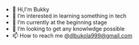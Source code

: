 - 👋 Hi,I'm Bukky
- 👀 I’m interested in learning something in tech
- 🌱 I’m currently at the beginning stage
- 💞️ I’m looking to get any knowlwdge possible
- 📫 How to reach me @dlbukola999@gmail.com
